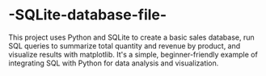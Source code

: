 # -SQLite-database-file-
This project uses Python and SQLite to create a basic sales database, run SQL queries to summarize total quantity and revenue by product, and visualize results with matplotlib. It's a simple, beginner-friendly example of integrating SQL with Python for data analysis and visualization.
